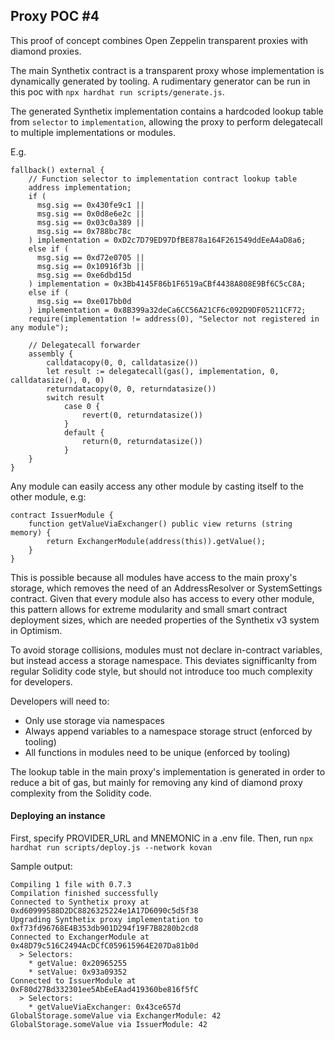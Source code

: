 ## Proxy POC #4

This proof of concept combines Open Zeppelin transparent proxies with diamond proxies.

The main Synthetix contract is a transparent proxy whose implementation is dynamically generated by tooling.
A rudimentary generator can be run in this poc with `npx hardhat run scripts/generate.js`.

The generated Synthetix implementation contains a hardcoded lookup table from `selector` to `implementation`, allowing the proxy to perform delegatecall to multiple implementations or modules.

E.g.
```
fallback() external {
    // Function selector to implementation contract lookup table
    address implementation;
    if (
      msg.sig == 0x430fe9c1 ||
      msg.sig == 0x0d8e6e2c ||
      msg.sig == 0x03c0a389 ||
      msg.sig == 0x788bc78c
    ) implementation = 0xD2c7D79ED97DfBE878a164F261549ddEeA4aD8a6;
    else if (
      msg.sig == 0xd72e0705 ||
      msg.sig == 0x10916f3b ||
      msg.sig == 0xe6dbd15d
    ) implementation = 0x3Bb4145F86b1F6519aCBf4438A808E9Bf6C5cC8A;
    else if (
      msg.sig == 0xe017bb0d
    ) implementation = 0x8B399a32deCa6CC56A21CF6c092D9DF05211CF72;
    require(implementation != address(0), "Selector not registered in any module");

    // Delegatecall forwarder
    assembly {
        calldatacopy(0, 0, calldatasize())
        let result := delegatecall(gas(), implementation, 0, calldatasize(), 0, 0)
        returndatacopy(0, 0, returndatasize())
        switch result
            case 0 {
                revert(0, returndatasize())
            }
            default {
                return(0, returndatasize())
            }
    }
}
```

Any module can easily access any other module by casting itself to the other module, e.g:

```
contract IssuerModule {
    function getValueViaExchanger() public view returns (string memory) {
        return ExchangerModule(address(this)).getValue();
    }
}
```

This is possible because all modules have access to the main proxy's storage, which removes the need of an AddressResolver or SystemSettings contract. Given that every module also has access to every other module, this pattern allows for extreme modularity and small smart contract deployment sizes, which are needed properties of the Synthetix v3 system in Optimism.

To avoid storage collisions, modules must not declare in-contract variables, but instead access a storage namespace. This deviates signifficanlty from regular Solidity code style, but should not introduce too much complexity for developers.

Developers will need to:
* Only use storage via namespaces
* Always append variables to a namespace storage struct (enforced by tooling)
* All functions in modules need to be unique (enforced by tooling)

The lookup table in the main proxy's implementation is generated in order to reduce a bit of gas, but mainly for removing any kind of diamond proxy complexity from the Solidity code.

#### Deploying an instance

First, specify PROVIDER_URL and MNEMONIC in a .env file. Then, run `npx hardhat run scripts/deploy.js --network kovan`

Sample output:
```
Compiling 1 file with 0.7.3
Compilation finished successfully
Connected to Synthetix proxy at 0xd60999588D2DC8826325224e1A17D6090c5d5f38
Upgrading Synthetix proxy implementation to 0xf73fd96768E4B353db901D294f19F7B8280b2cd8
Connected to ExchangerModule at 0x48D79c516C2494AcDCfC059615964E207Da81b0d
  > Selectors:
    * getValue: 0x20965255
    * setValue: 0x93a09352
Connected to IssuerModule at 0xF80d27Bd332301ee5AbEeEAad419360be816f5fC
  > Selectors:
    * getValueViaExchanger: 0x43ce657d
GlobalStorage.someValue via ExchangerModule: 42
GlobalStorage.someValue via IssuerModule: 42
```
